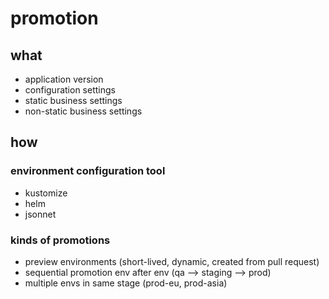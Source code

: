 # promotion

## what

- application version
- configuration settings
- static business settings
- non-static business settings

## how

### environment configuration tool

- kustomize
- helm
- jsonnet

### kinds of promotions

- preview environments (short-lived, dynamic, created from pull request)
- sequential promotion env after env (qa --> staging --> prod)
- multiple envs in same stage (prod-eu, prod-asia)
